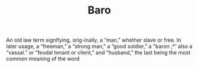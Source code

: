 ---
title: Baro
letter: B
permalink: "/definitions/baro.html"
body: An old law term signlfying, orig-inally, a “man,” whether slave or free. In
  later usage, a “freeman,” a “strong man,” a “good soldier,” a "baron ;*’ also a
  “vassal.” or “feudal tenant or client,” and “husband,” the last being the most common
  meaning of the word
published_at: '2018-07-07'
layout: post
---